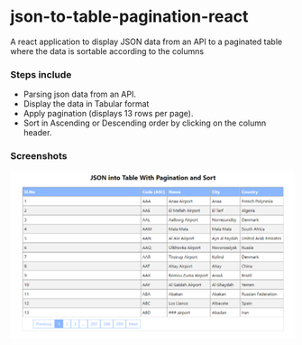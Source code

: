 # json-to-table-pagination-react
A react application to display JSON data from an API to a paginated table where the data is sortable according to the columns

### Steps include
- Parsing json data from an API.
- Display the data in Tabular format
- Apply pagination (displays 13 rows per page).
- Sort in Ascending or Descending order by clicking on the column header.

### Screenshots

<img src="https://github.com/adityapranavbhuvanapalli/json-to-table-pagination-react/blob/master/screenshots/screenshot.png">
